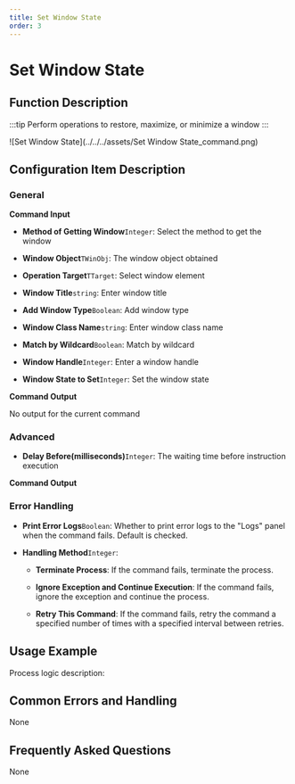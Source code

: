 ```yaml
---
title: Set Window State
order: 3
---
```


# Set Window State

## Function Description

:::tip 
Perform operations to restore, maximize, or minimize a window
:::

![Set Window State](../../../assets/Set Window State_command.png)

## Configuration Item Description

### General

**Command Input**

- **Method of Getting Window**`Integer`: Select the method to get the window

- **Window Object**`TWinObj`: The window object obtained

- **Operation Target**`TTarget`: Select window element

- **Window Title**`string`: Enter window title

- **Add Window Type**`Boolean`: Add window type

- **Window Class Name**`string`: Enter window class name

- **Match by Wildcard**`Boolean`: Match by wildcard

- **Window Handle**`Integer`: Enter a window handle

- **Window State to Set**`Integer`: Set the window state


**Command Output**

No output for the current command

### Advanced

- **Delay Before(milliseconds)**`Integer`: The waiting time before instruction execution


**Command Output**

### Error Handling

- **Print Error Logs**`Boolean`: Whether to print error logs to the "Logs" panel when the command fails. Default is checked. 

- **Handling Method**`Integer`:

    - **Terminate Process**: If the command fails, terminate the process.

    - **Ignore Exception and Continue Execution**: If the command fails, ignore the exception and continue the process.

    - **Retry This Command**: If the command fails, retry the command a specified number of times with a specified interval between retries.

## Usage Example

Process logic description:

## Common Errors and Handling

None

## Frequently Asked Questions

None

